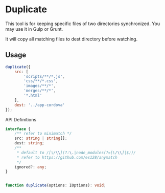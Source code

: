 # Duplicate

This tool is for keeping specific files of two directories synchronized. You may use it in Gulp or Grunt.

It will copy all matching files to dest directory before watching.

## Usage

```javascript
duplicate({
    src: [
        'scripts/**/*.js',
        'css/**/*.css',
        'images/**/*',
        'merges/**/*',
        '*.html'
    ],
    dest: '../app-cordova'
});
```

API Definitions

```typescript
interface {
    /** refer to minimatch */
    src: string | string[];
    dest: string;
    /**
     * default to /[\/\\](?:\.|node_modules(?=[\/\\]|$))/ 
     * refer to https://github.com/es128/anymatch
     */
    ignored?: any;
}


function duplicate(options: IOptions): void;
```